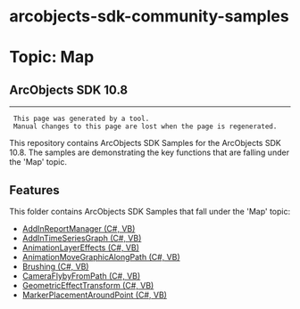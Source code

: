 # arcobjects-sdk-community-samples 
# Topic: Map
## ArcObjects SDK 10.8  

----------
     This page was generated by a tool.
     Manual changes to this page are lost when the page is regenerated.

This repository contains ArcObjects SDK Samples for the ArcObjects SDK 10.8.  The samples are demonstrating the key functions that are falling under the 'Map' topic.  


## Features

This folder contains ArcObjects SDK Samples that fall under the 'Map' topic:

* [AddInReportManager (C#, VB)](../../../../tree/master/Net/Map/AddInReportManager)  
* [AddInTimeSeriesGraph (C#, VB)](../../../../tree/master/Net/Map/AddInTimeSeriesGraph)  
* [AnimationLayerEffects (C#, VB)](../../../../tree/master/Net/Map/AnimationLayerEffects)  
* [AnimationMoveGraphicAlongPath (C#, VB)](../../../../tree/master/Net/Map/AnimationMoveGraphicAlongPath)  
* [Brushing (C#, VB)](../../../../tree/master/Net/Map/Brushing)  
* [CameraFlybyFromPath (C#, VB)](../../../../tree/master/Net/Map/CameraFlybyFromPath)  
* [GeometricEffectTransform (C#, VB)](../../../../tree/master/Net/Map/GeometricEffectTransform)  
* [MarkerPlacementAroundPoint (C#, VB)](../../../../tree/master/Net/Map/MarkerPlacementAroundPoint)  


